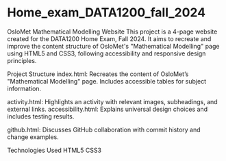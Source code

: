 # Home_exam_DATA1200_fall_2024

OsloMet Mathematical Modelling Website
This project is a 4-page website created for the DATA1200 Home Exam, Fall 2024. It aims to recreate and improve the content structure of OsloMet's "Mathematical Modelling" page using HTML5 and CSS3, following accessibility and responsive design principles.

Project Structure
index.html: Recreates the content of OsloMet’s "Mathematical Modelling" page. Includes accessible tables for subject information.

activity.html: Highlights an activity with relevant images, subheadings, and external links.
accessibility.html: Explains universal design choices and includes testing results.

github.html: Discusses GitHub collaboration with commit history and change examples.


Technologies Used
HTML5
CSS3

